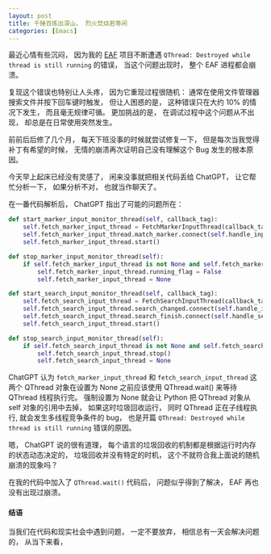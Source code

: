 ```yaml
---
layout: post
title: 千锤百炼出深山， 烈火焚烧若等闲
categories: [Emacs]
---
```


最近心情有些沉闷， 因为我的 [EAF](https://github.com/emacs-eaf/emacs-application-framework) 项目不断遭遇 `QThread: Destroyed while thread is still running` 的错误， 当这个问题出现时， 整个 EAF 进程都会崩溃。

复现这个错误也特别让人头疼， 因为它重现过程很随机： 通常在使用文件管理器搜索文件并按下回车键时触发， 但让人困惑的是， 这种错误只在大约 10% 的情况下发生， 而且毫无规律可循。 更加挑战的是， 在调试过程中这个问题从不出现， 却总是在日常使用突然发生。

前前后后修了几个月， 每天下班没事的时候就尝试修复一下， 但是每次当我觉得补丁有希望的时候， 无情的崩溃再次证明自己没有理解这个 Bug 发生的根本原因。

今天早上起床已经没有灵感了， 闲来没事就把相关代码丢给 ChatGPT， 让它帮忙分析一下， 如果分析不对， 也就当作聊天了。

在一番代码解析后， ChatGPT 指出了可能的问题所在：

```python
def start_marker_input_monitor_thread(self, callback_tag):
    self.fetch_marker_input_thread = FetchMarkerInputThread(callback_tag, self.fetch_marker_callback())
    self.fetch_marker_input_thread.match_marker.connect(self.handle_input_response)
    self.fetch_marker_input_thread.start()

def stop_marker_input_monitor_thread(self):
    if self.fetch_marker_input_thread is not None and self.fetch_marker_input_thread.isRunning():
        self.fetch_marker_input_thread.running_flag = False
        self.fetch_marker_input_thread = None

def start_search_input_monitor_thread(self, callback_tag):
    self.fetch_search_input_thread = FetchSearchInputThread(callback_tag)
    self.fetch_search_input_thread.search_changed.connect(self.handle_input_response)
    self.fetch_search_input_thread.search_finish.connect(self.handle_search_finish)
    self.fetch_search_input_thread.start()

def stop_search_input_monitor_thread(self):
    if self.fetch_search_input_thread is not None and self.fetch_search_input_thread.isRunning():
        self.fetch_search_input_thread.stop()
        self.fetch_search_input_thread = None
```

ChatGPT 认为 `fetch_marker_input_thread` 和 `fetch_search_input_thread` 这两个 QThread 对象在设置为 None 之前应该使用 QThread.wait() 来等待 QThread 线程执行完。 强制设置为 None 就会让 Python 把 QThread 对象从 self 对象的引用中去掉， 如果这时垃圾回收运行， 同时 QThread 正在子线程执行, 就会发生多线程竞争条件的 bug， 也是开篇 `QThread: Destroyed while thread is still running` 错误的原因。

嗯， ChatGPT 说的很有道理， 每个语言的垃圾回收的机制都是根据运行时内存的状态动态决定的， 垃圾回收并没有特定的时机， 这个不就符合我上面说的随机崩溃的现象吗？

在我的代码中加入了 `QThread.wait()` 代码后， 问题似乎得到了解决， EAF 再也没有出现过崩溃。

#### 结语
当我们在代码和现实社会中遇到问题， 一定不要放弃， 相信总有一天会解决问题的， 从当下来看， 

